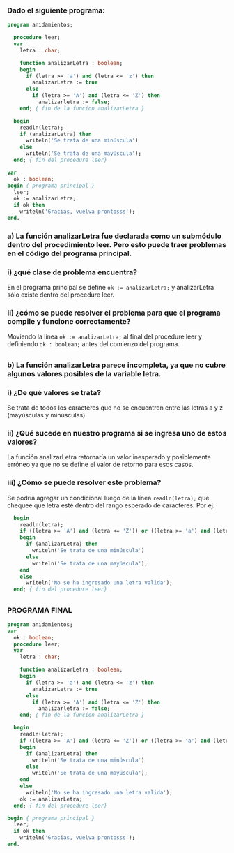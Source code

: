 ### Dado el siguiente programa:
```pascal
program anidamientos;

  procedure leer;
  var
    letra : char;

    function analizarLetra : boolean;
    begin
      if (letra >= 'a') and (letra <= 'z') then
        analizarLetra := true
      else
        if (letra >= 'A') and (letra <= 'Z') then
          analizarletra := false;
    end; { fin de la funcion analizarLetra }

  begin
    readln(letra);
    if (analizarLetra) then
      writeln('Se trata de una minúscula')
    else
      writeln('Se trata de una mayúscula');
  end; { fin del procedure leer}

var
  ok : boolean;
begin { programa principal }
  leer;
  ok := analizarLetra;
  if ok then
    writeln('Gracias, vuelva prontosss');
end.
```
### a) La función analizarLetra fue declarada como un submódulo dentro del procedimiento leer. Pero esto puede traer problemas en el código del programa principal.
### i) ¿qué clase de problema encuentra?
En el programa principal se define `ok := analizarLetra;` y analizarLetra sólo existe dentro del procedure leer.

### ii) ¿cómo se puede resolver el problema para que el programa compile y funcione correctamente?
Moviendo la línea `ok := analizarLetra;` al final del procedure leer y definiendo `ok : boolean;` antes del comienzo del programa.
##
### b) La función analizarLetra parece incompleta, ya que no cubre algunos valores posibles de la variable letra.
### i) ¿De qué valores se trata?
Se trata de todos los caracteres que no se encuentren entre las letras a y z (mayúsculas y minúsculas)

### ii) ¿Qué sucede en nuestro programa si se ingresa uno de estos valores?
La función analizarLetra retornaría un valor inesperado y posiblemente erróneo ya que no se define el valor de retorno para esos casos.

### iii) ¿Cómo se puede resolver este problema?
Se podría agregar un condicional luego de la línea `readln(letra);` que chequee que letra esté dentro del rango esperado de caracteres. Por ej:
```pascal
  begin
    readln(letra);
    if ((letra >= 'A') and (letra <= 'Z')) or ((letra >= 'a') and (letra <= 'z')) then
    begin
      if (analizarLetra) then
        writeln('Se trata de una minúscula')
      else
        writeln('Se trata de una mayúscula');
    end
    else
      writeln('No se ha ingresado una letra valida');  
  end; { fin del procedure leer}
```
##
### **PROGRAMA FINAL**
```pascal
program anidamientos;
var
  ok : boolean;
  procedure leer;
  var
    letra : char;

    function analizarLetra : boolean;
    begin
      if (letra >= 'a') and (letra <= 'z') then
        analizarLetra := true
      else
        if (letra >= 'A') and (letra <= 'Z') then
          analizarletra := false;
    end; { fin de la funcion analizarLetra }

  begin
    readln(letra);
    if ((letra >= 'A') and (letra <= 'Z')) or ((letra >= 'a') and (letra <= 'z')) then
    begin
      if (analizarLetra) then
        writeln('Se trata de una minúscula')
      else
        writeln('Se trata de una mayúscula');
    end
    else
      writeln('No se ha ingresado una letra valida');  
    ok := analizarLetra;
  end; { fin del procedure leer}

begin { programa principal }
  leer;
  if ok then
    writeln('Gracias, vuelva prontosss');
end.
```
